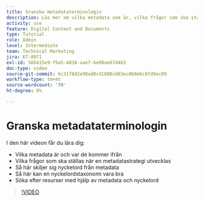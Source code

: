 ```yaml
---
title: Granska metadataterminologin
description: Läs mer om vilka metadata som är, vilka frågor som ska ställas när du utvecklar en metadatastrategi och mycket mer i [!UICONTROL Workfront DAM].
activity: use
feature: Digital Content and Documents
type: Tutorial
role: Admin
level: Intermediate
team: Technical Marketing
jira: KT-8971
exl-id: 566415e9-f9a5-4038-aae7-6e08ae67d4b3
doc-type: video
source-git-commit: 6c31f8d2e98ad8cd1880cd03ec0b0e6c0fd9ec09
workflow-type: tm+mt
source-wordcount: '70'
ht-degree: 0%

---
```


# Granska metadataterminologin

I den här videon får du lära dig:

* Vilka metadata är och var de kommer ifrån
* Vilka frågor som ska ställas när en metadatastrategi utvecklas
* Så här skiljer sig nyckelord från metadata
* Så här kan en nyckelordstaxonomi vara bra
* Söka efter resurser med hjälp av metadata och nyckelord

>[!VIDEO](https://video.tv.adobe.com/v/335234/?quality=12&learn=on)
